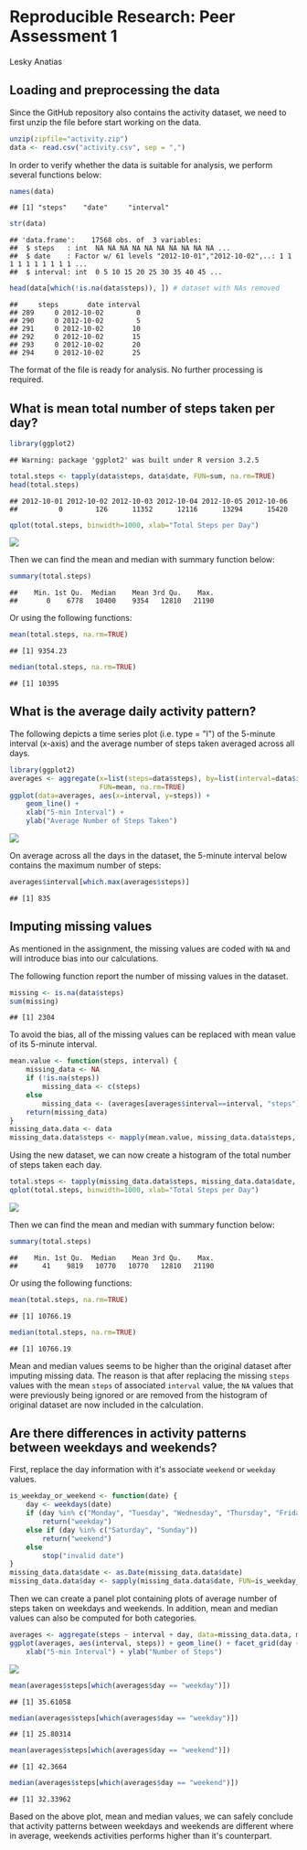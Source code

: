 # Reproducible Research: Peer Assessment 1
Lesky Anatias  


## Loading and preprocessing the data

Since the GitHub repository also contains the activity dataset, we need to first unzip the file before start working on the data.   

```r
unzip(zipfile="activity.zip")
data <- read.csv("activity.csv", sep = ",")
```

In order to verify whether the data is suitable for analysis, we perform several functions below: 

```r
names(data)
```

```
## [1] "steps"    "date"     "interval"
```

```r
str(data)
```

```
## 'data.frame':	17568 obs. of  3 variables:
##  $ steps   : int  NA NA NA NA NA NA NA NA NA NA ...
##  $ date    : Factor w/ 61 levels "2012-10-01","2012-10-02",..: 1 1 1 1 1 1 1 1 1 1 ...
##  $ interval: int  0 5 10 15 20 25 30 35 40 45 ...
```

```r
head(data[which(!is.na(data$steps)), ]) # dataset with NAs removed
```

```
##     steps       date interval
## 289     0 2012-10-02        0
## 290     0 2012-10-02        5
## 291     0 2012-10-02       10
## 292     0 2012-10-02       15
## 293     0 2012-10-02       20
## 294     0 2012-10-02       25
```
The format of the file is ready for analysis. No further processing is required. 


## What is mean total number of steps taken per day?

```r
library(ggplot2)
```

```
## Warning: package 'ggplot2' was built under R version 3.2.5
```

```r
total.steps <- tapply(data$steps, data$date, FUN=sum, na.rm=TRUE)
head(total.steps)
```

```
## 2012-10-01 2012-10-02 2012-10-03 2012-10-04 2012-10-05 2012-10-06 
##          0        126      11352      12116      13294      15420
```

```r
qplot(total.steps, binwidth=1000, xlab="Total Steps per Day")
```

![](PA1_template_files/figure-html/unnamed-chunk-1-1.png)<!-- -->

Then we can find the mean and median with summary function below:

```r
summary(total.steps)
```

```
##    Min. 1st Qu.  Median    Mean 3rd Qu.    Max. 
##       0    6778   10400    9354   12810   21190
```

Or using the following functions:

```r
mean(total.steps, na.rm=TRUE)
```

```
## [1] 9354.23
```

```r
median(total.steps, na.rm=TRUE)
```

```
## [1] 10395
```


## What is the average daily activity pattern?
The following depicts a time series plot (i.e. type = "l") of the 5-minute interval (x-axis) and the average number of steps taken averaged across all days.

```r
library(ggplot2)
averages <- aggregate(x=list(steps=data$steps), by=list(interval=data$interval),
                      FUN=mean, na.rm=TRUE)
ggplot(data=averages, aes(x=interval, y=steps)) +
    geom_line() +
    xlab("5-min Interval") +
    ylab("Average Number of Steps Taken")
```

![](PA1_template_files/figure-html/unnamed-chunk-4-1.png)<!-- -->

On average across all the days in the dataset, the 5-minute interval below contains the maximum number of steps:

```r
averages$interval[which.max(averages$steps)]
```

```
## [1] 835
```


## Imputing missing values
As mentioned in the assignment, the missing values are coded with `NA` and will introduce bias into our calculations.

The following function report the number of missing values in the dataset.

```r
missing <- is.na(data$steps)
sum(missing)
```

```
## [1] 2304
```

To avoid the bias, all of the missing values can be replaced with mean value of its 5-minute interval.

```r
mean.value <- function(steps, interval) {
    missing_data <- NA
    if (!is.na(steps))
        missing_data <- c(steps)
    else
        missing_data <- (averages[averages$interval==interval, "steps"])
    return(missing_data)
}
missing_data.data <- data
missing_data.data$steps <- mapply(mean.value, missing_data.data$steps, missing_data.data$interval)
```

Using the new dataset, we can now create a histogram of the total number of steps taken each day.

```r
total.steps <- tapply(missing_data.data$steps, missing_data.data$date, FUN=sum)
qplot(total.steps, binwidth=1000, xlab="Total Steps per Day")
```

![](PA1_template_files/figure-html/unnamed-chunk-7-1.png)<!-- -->

Then we can find the mean and median with summary function below:

```r
summary(total.steps)
```

```
##    Min. 1st Qu.  Median    Mean 3rd Qu.    Max. 
##      41    9819   10770   10770   12810   21190
```

Or using the following functions:

```r
mean(total.steps, na.rm=TRUE)
```

```
## [1] 10766.19
```

```r
median(total.steps, na.rm=TRUE)
```

```
## [1] 10766.19
```

Mean and median values seems to be higher than the original dataset after imputing missing data. The reason is
that after replacing the missing `steps` values with the mean `steps` of associated `interval` value, the `NA` values that were previously being ignored or are removed from the histogram of original dataset are now included in the calculation.


## Are there differences in activity patterns between weekdays and weekends?

First, replace the day information with it's associate `weekend` or `weekday` values.

```r
is_weekday_or_weekend <- function(date) {
    day <- weekdays(date)
    if (day %in% c("Monday", "Tuesday", "Wednesday", "Thursday", "Friday"))
        return("weekday")
    else if (day %in% c("Saturday", "Sunday"))
        return("weekend")
    else
        stop("invalid date")
}
missing_data.data$date <- as.Date(missing_data.data$date)
missing_data.data$day <- sapply(missing_data.data$date, FUN=is_weekday_or_weekend)
```

Then we can create a panel plot containing plots of average number of steps taken on weekdays and weekends. In addition, mean and median values can also be computed for both categories.

```r
averages <- aggregate(steps ~ interval + day, data=missing_data.data, mean)
ggplot(averages, aes(interval, steps)) + geom_line() + facet_grid(day ~ .) +
    xlab("5-min Interval") + ylab("Number of Steps")
```

![](PA1_template_files/figure-html/unnamed-chunk-11-1.png)<!-- -->


```r
mean(averages$steps[which(averages$day == "weekday")])
```

```
## [1] 35.61058
```

```r
median(averages$steps[which(averages$day == "weekday")])
```

```
## [1] 25.80314
```


```r
mean(averages$steps[which(averages$day == "weekend")])
```

```
## [1] 42.3664
```

```r
median(averages$steps[which(averages$day == "weekend")])
```

```
## [1] 32.33962
```

Based on the above plot, mean and median values, we can safely conclude that activity patterns between weekdays and weekends are different where in average, weekends activities performs higher than it's counterpart. 
